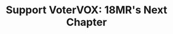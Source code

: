 ---
title: "Support VoterVOX: 18MR's Next Chapter"
thumbnail: "/static/images/campaigns/votervox.png"
blurb: "We're making bold moves this year--and next--to make voting accessible to everyone. Support our efforts today."
campaign-link: http://action.18mr.org/votervox
---